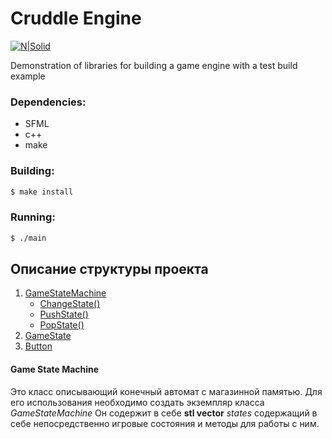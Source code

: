 # Cruddle Engine

[![N|Solid](https://pp.userapi.com/c840436/v840436638/3d3e4/xIRLcWSTnJo.jpg?ava=1)](https://vk.com/crudlestudio)

Demonstration of libraries for building a game engine with a test build example

### Dependencies:
 - SFML
 - c++
 - make
 
### Building:
```sh
$ make install
```

### Running:
```sh
$ ./main
```

## Описание структуры проекта
1. [GameStateMachine](#statemachine)
    - [ChangeState()](#changestate)
    - [PushState()](#pushstate)
    - [PopState()](#popstate)
2. [GameState](#state)
3. [Button](#button)


#### <a name="statemachine"></a> Game State Machine
Это класс описывающий конечный автомат с магазинной памятью. Для его использования необходимо создать экземпляр класса *GameStateMachine*
Он содержит в себе __stl vector__ *states* содержащий в себе непосредственно игровые состояния и методы для работы с ним.